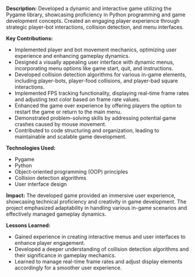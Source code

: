 
**Description:**
Developed a dynamic and interactive game utilizing the Pygame library, showcasing proficiency in Python programming and game development concepts. Created an engaging player experience through strategic player-bot interactions, collision detection, and menu interfaces.

**Key Contributions:**
- Implemented player and bot movement mechanics, optimizing user experience and enhancing gameplay dynamics.
- Designed a visually appealing user interface with dynamic menus, incorporating menu options like game start, quit, and instructions.
- Developed collision detection algorithms for various in-game elements, including player-bots, player-food collisions, and player-bad square interactions.
- Implemented FPS tracking functionality, displaying real-time frame rates and adjusting text color based on frame rate values.
- Enhanced the game over experience by offering players the option to restart the game or return to the main menu.
- Demonstrated problem-solving skills by addressing potential game crashes caused by mouse movement.
- Contributed to code structuring and organization, leading to maintainable and scalable game development.

**Technologies Used:**
- Pygame
- Python
- Object-oriented programming (OOP) principles
- Collision detection algorithms
- User interface design

**Impact:**
The developed game provided an immersive user experience, showcasing technical proficiency and creativity in game development. The project emphasized adaptability in handling various in-game scenarios and effectively managed gameplay dynamics.

**Lessons Learned:**
- Gained experience in creating interactive menus and user interfaces to enhance player engagement.
- Developed a deeper understanding of collision detection algorithms and their significance in gameplay mechanics.
- Learned to manage real-time frame rates and adjust display elements accordingly for a smoother user experience.

